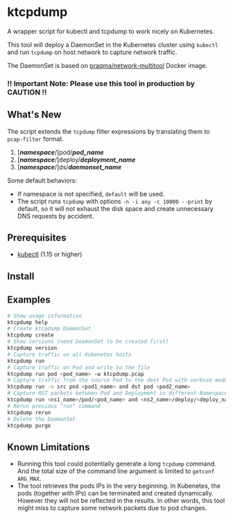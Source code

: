 # ktcpdump
A wrapper script for kubectl and tcpdump to work nicely on Kubernetes.

This tool will deploy a DaemonSet in the Kubernetes cluster using `kubectl` and run `tcpdump` on host network to capture network traffic.

The DaemonSet is based on [praqma/network-multitool](https://github.com/Praqma/Network-MultiTool) Docker image.

### !! Important Note: Please use this tool in production by **CAUTION** !!

## What's New
The script extends the `tcpdump` filter expressions by translating them to `pcap-filter` format.
1. [***namespace***/]pod/***pod_name***
2. [***namespace***/]deploy/***deployment_name***
3. [***namespace***/]ds/***daemonset_name***

Some default behaviors:
* If namespace is not specified, `default` will be used.
* The script runs `tcpdump` with options `-n -i any -c 10000 --print` by default, so it will not exhaust the disk space and create unnecessary DNS requests by accident.

## Prerequisites
* [kubectl](https://kubernetes.io/docs/tasks/tools/install-kubectl/) (1.15 or higher)

## Install

## Examples

```bash
# Show usage information
ktcpdump help
# Create ktcpdump DaemonSet
ktcpdump create
# Show versions (need DeamonSet to be created first)
ktcpdump version
# Capture traffic on all Kubenetes hosts
ktcpdump run
# Capture traffic on Pod and write to the file
ktcpdump run pod <pod_name> -w ktcpdump.pcap
# Capture traffic from the source Pod to the dest Pod with verbose mode
ktcpdump run -v src pod <pod1_name> and dst pod <pod2_name>
# Capture RST packets between Pod and Deployment in different Namespaces
ktcpdump run <ns1_name>/pod/<pod_name> and <ns2_name>/deploy/<deploy_name> and 'tcp[tcpflags] & tcp-rst != 0'
# Rerun previous "run" command
ktcpdump rerun
# Delete the DaemonSet
ktcpdump purge
```

## Known Limitations
* Running this tool could potentially generate a long `tcpdump` command. And the total size of the command line argument is limited to `getconf ARG_MAX`.
* The tool retrieves the pods IPs in the very beginning. In Kubenetes, the pods (together with IPs) can be terminated and created dynamically. However they will not be reflected in the results. In other words, this tool might miss to capture some network packets due to pod changes.
